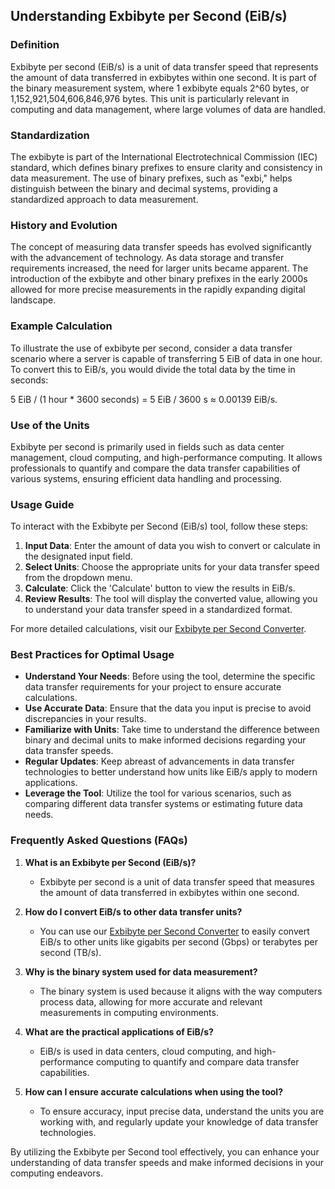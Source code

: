 ## Understanding Exbibyte per Second (EiB/s)

### Definition
Exbibyte per second (EiB/s) is a unit of data transfer speed that represents the amount of data transferred in exbibytes within one second. It is part of the binary measurement system, where 1 exbibyte equals 2^60 bytes, or 1,152,921,504,606,846,976 bytes. This unit is particularly relevant in computing and data management, where large volumes of data are handled.

### Standardization
The exbibyte is part of the International Electrotechnical Commission (IEC) standard, which defines binary prefixes to ensure clarity and consistency in data measurement. The use of binary prefixes, such as "exbi," helps distinguish between the binary and decimal systems, providing a standardized approach to data measurement.

### History and Evolution
The concept of measuring data transfer speeds has evolved significantly with the advancement of technology. As data storage and transfer requirements increased, the need for larger units became apparent. The introduction of the exbibyte and other binary prefixes in the early 2000s allowed for more precise measurements in the rapidly expanding digital landscape.

### Example Calculation
To illustrate the use of exbibyte per second, consider a data transfer scenario where a server is capable of transferring 5 EiB of data in one hour. To convert this to EiB/s, you would divide the total data by the time in seconds:

5 EiB / (1 hour * 3600 seconds) = 5 EiB / 3600 s ≈ 0.00139 EiB/s.

### Use of the Units
Exbibyte per second is primarily used in fields such as data center management, cloud computing, and high-performance computing. It allows professionals to quantify and compare the data transfer capabilities of various systems, ensuring efficient data handling and processing.

### Usage Guide
To interact with the Exbibyte per Second (EiB/s) tool, follow these steps:

1. **Input Data**: Enter the amount of data you wish to convert or calculate in the designated input field.
2. **Select Units**: Choose the appropriate units for your data transfer speed from the dropdown menu.
3. **Calculate**: Click the 'Calculate' button to view the results in EiB/s.
4. **Review Results**: The tool will display the converted value, allowing you to understand your data transfer speed in a standardized format.

For more detailed calculations, visit our [Exbibyte per Second Converter](https://www.inayam.co/unit-converter/data_transfer_speed_binary).

### Best Practices for Optimal Usage
- **Understand Your Needs**: Before using the tool, determine the specific data transfer requirements for your project to ensure accurate calculations.
- **Use Accurate Data**: Ensure that the data you input is precise to avoid discrepancies in your results.
- **Familiarize with Units**: Take time to understand the difference between binary and decimal units to make informed decisions regarding your data transfer speeds.
- **Regular Updates**: Keep abreast of advancements in data transfer technologies to better understand how units like EiB/s apply to modern applications.
- **Leverage the Tool**: Utilize the tool for various scenarios, such as comparing different data transfer systems or estimating future data needs.

### Frequently Asked Questions (FAQs)

1. **What is an Exbibyte per Second (EiB/s)?**
   - Exbibyte per second is a unit of data transfer speed that measures the amount of data transferred in exbibytes within one second.

2. **How do I convert EiB/s to other data transfer units?**
   - You can use our [Exbibyte per Second Converter](https://www.inayam.co/unit-converter/data_transfer_speed_binary) to easily convert EiB/s to other units like gigabits per second (Gbps) or terabytes per second (TB/s).

3. **Why is the binary system used for data measurement?**
   - The binary system is used because it aligns with the way computers process data, allowing for more accurate and relevant measurements in computing environments.

4. **What are the practical applications of EiB/s?**
   - EiB/s is used in data centers, cloud computing, and high-performance computing to quantify and compare data transfer capabilities.

5. **How can I ensure accurate calculations when using the tool?**
   - To ensure accuracy, input precise data, understand the units you are working with, and regularly update your knowledge of data transfer technologies. 

By utilizing the Exbibyte per Second tool effectively, you can enhance your understanding of data transfer speeds and make informed decisions in your computing endeavors.